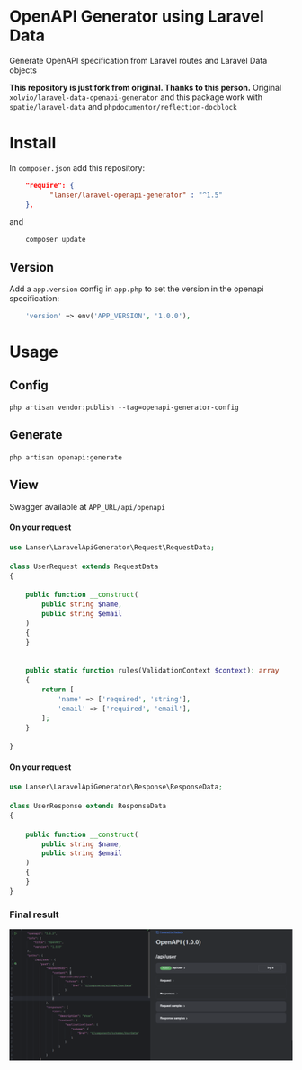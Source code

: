 # OpenAPI Generator using Laravel Data

Generate OpenAPI specification from Laravel routes and Laravel Data objects

**This repository is just fork from original. Thanks to this person.**
Original `xolvio/laravel-data-openapi-generator`
and this package work with `spatie/laravel-data` and
`phpdocumentor/reflection-docblock`


# Install

In `composer.json` add this repository:

```json
    "require": {
          "lanser/laravel-openapi-generator" : "^1.5"
    },
```

and

```php
    composer update
```

## Version

Add a `app.version` config in `app.php` to set the version in the openapi specification:
```php
    'version' => env('APP_VERSION', '1.0.0'),
```


# Usage

## Config

`php artisan vendor:publish --tag=openapi-generator-config`

## Generate

`php artisan openapi:generate`

## View

Swagger available at `APP_URL/api/openapi`

#### On your request
```php
use Lanser\LaravelApiGenerator\Request\RequestData;

class UserRequest extends RequestData
{

    public function __construct(
        public string $name,
        public string $email
    )
    {
    }


    public static function rules(ValidationContext $context): array
    {
        return [
            'name' => ['required', 'string'],
            'email' => ['required', 'email'],
        ];
    }

}
```




#### On your request
```php
use Lanser\LaravelApiGenerator\Response\ResponseData;

class UserResponse extends ResponseData
{

    public function __construct(
        public string $name,
        public string $email
    )
    {
    }
}
```

### Final result
![img.png](img.png)